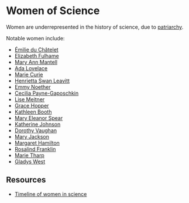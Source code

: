 # Women of Science

Women are underrepresented in the history of science, due to
[patriarchy](https://en.wikipedia.org/wiki/Patriarchy).

Notable women include:

- [Émilie du Châtelet](https://en.wikipedia.org/wiki/%C3%89milie_du_Ch%C3%A2telet)
- [Elizabeth Fulhame](https://en.wikipedia.org/wiki/Elizabeth_Fulhame)
- [Mary Ann Mantell](https://en.wikipedia.org/wiki/Mary_Ann_Mantell)
- [Ada Lovelace](https://en.wikipedia.org/wiki/Ada_Lovelace)
- [Marie Curie](https://en.wikipedia.org/wiki/Marie_Curie)
- [Henrietta Swan Leavitt](https://en.wikipedia.org/wiki/Henrietta_Swan_Leavitt)
- [Emmy Noether](https://en.wikipedia.org/wiki/Emmy_Noether)
- [Cecilia Payne-Gaposchkin](https://en.wikipedia.org/wiki/Cecilia_Payne-Gaposchkin)
- [Lise Meitner](https://en.wikipedia.org/wiki/Lise_Meitner)
- [Grace Hopper](https://en.wikipedia.org/wiki/Grace_Hopper)
- [Kathleen Booth](https://en.wikipedia.org/wiki/Kathleen_Booth)
- [Mary Eleanor Spear](https://en.wikipedia.org/wiki/Mary_Eleanor_Spear)
- [Katherine Johnson](https://en.wikipedia.org/wiki/Katherine_Johnson)
- [Dorothy Vaughan](https://en.wikipedia.org/wiki/Dorothy_Vaughan)
- [Mary Jackson](https://en.wikipedia.org/wiki/Mary_Jackson_(engineer))
- [Margaret Hamilton](https://en.wikipedia.org/wiki/Margaret_Hamilton_%28software_engineer%29)
- [Rosalind Franklin](https://en.wikipedia.org/wiki/Rosalind_Franklin)
- [Marie Tharp](https://en.wikipedia.org/wiki/Marie_Tharp)
- [Gladys West](https://en.wikipedia.org/wiki/Gladys_West)

## Resources

- [Timeline of women in science](https://en.wikipedia.org/wiki/Timeline_of_women_in_science)
